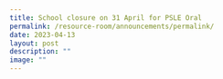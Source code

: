```yaml
---
title: School closure on 31 April for PSLE Oral
permalink: /resource-room/announcements/permalink/
date: 2023-04-13
layout: post
description: ""
image: ""
---
```

